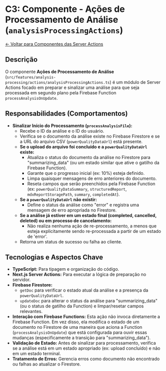 
# C3: Componente - Ações de Processamento de Análise (`analysisProcessingActions`)

[<- Voltar para Componentes das Server Actions](./../02-server-actions-components.md)

## Descrição

O componente **Ações de Processamento de Análise** (`src/features/analysis-processing/actions/analysisProcessingActions.ts`) é um módulo de Server Actions focado em preparar e sinalizar uma análise para que seja processada em segundo plano pela Firebase Function `processAnalysisOnUpdate`.

## Responsabilidades (Comportamentos)

*   **Sinalizar Início do Processamento (`processAnalysisFile`):**
    *   Recebe o ID da análise e o ID do usuário.
    *   Verifica se o documento da análise existe no Firebase Firestore e se a URL do arquivo CSV (`powerQualityDataUrl`) está presente.
    *   **Se o upload do arquivo foi concluído e a `powerQualityDataUrl` existe:**
        *   Atualiza o status do documento da análise no Firestore para "summarizing_data" (ou um estado similar que ative o gatilho da Firebase Function).
        *   Garante que o progresso inicial (ex: 10%) esteja definido.
        *   Limpa quaisquer mensagens de erro anteriores do documento.
        *   Reseta campos que serão preenchidos pela Firebase Function (ex: `powerQualityDataSummary`, `structuredReport`, `mdxReportStoragePath`, `summary`, `completedAt`).
    *   **Se a `powerQualityDataUrl` não existir:**
        *   Define o status da análise como "error" e registra uma mensagem de erro apropriada no Firestore.
    *   **Se a análise já estiver em um estado final (completed, cancelled, deleted) ou em processo de cancelamento:**
        *   Não realiza nenhuma ação de re-processamento, a menos que esteja explicitamente sendo re-processada a partir de um estado de 'error'.
    *   Retorna um status de sucesso ou falha ao cliente.

## Tecnologias e Aspectos Chave

*   **TypeScript:** Para tipagem e organização do código.
*   **Next.js Server Actions:** Para executar a lógica de preparação no servidor.
*   **Firebase Firestore:**
    *   `getDoc` para verificar o estado atual da análise e a presença da `powerQualityDataUrl`.
    *   `updateDoc` para alterar o status da análise para "summarizing_data" (ou o status de gatilho da Function) e limpar/resetar campos relevantes.
*   **Interação com Firebase Functions:** Esta ação não invoca diretamente a Firebase Function. Em vez disso, ela modifica o estado de um documento no Firestore de uma maneira que aciona a Function (`processAnalysisOnUpdate`) que está configurada para ouvir essas mudanças (especificamente a transição para "summarizing_data").
*   **Validação de Estado:** Antes de sinalizar para processamento, verifica se a análise está em um estado apropriado (ex: upload concluído) e não em um estado terminal.
*   **Tratamento de Erros:** Gerencia erros como documento não encontrado ou falhas ao atualizar o Firestore.

